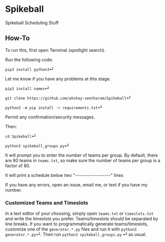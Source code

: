 # Spikeball
Spikeball Scheduling Stuff

## How-To
To run this, first open Terminal (spotlight search).

Run the following code:



`pip3 install python3`⏎

Let me know if you have any problems at this stage.

`pip3 install names`⏎

`git clone https://github.com/akshay-seetharam/Spikeball`⏎

`python3 -m pip install -r requirements.txt`⏎

Permit any confirmation/security messages.

Then:

`cd Spikeball`⏎

`python3 spikeball_groups.py`⏎

It will prompt you to enter the number of teams per group. By default, there are 80 teams in `teams.txt`, so make sure the number of teams per group is a factor of 80.

It will print a schedule below two "------------------" lines

If you have any errors, open an issue, email me, or text if you have my number.

### Customized Teams and Timeslots

In a text editor of your choosing, simply open `teams.txt` or `timeslots.txt` and write the timeslots you prefer. Teams/timeslots should be separated by line breaks. If you want to programmatically generate teams/timeslots, customize one of the `generator.*.py` files and run it with `python3 generator.*.py`⏎. Then run `python3 spikeball_groups.py` ⏎ as usual.
